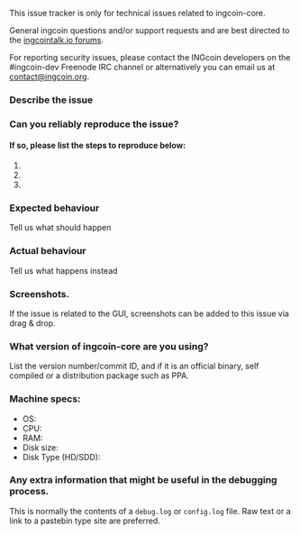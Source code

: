 <!--- Remove sections that do not apply -->

This issue tracker is only for technical issues related to ingcoin-core.

General ingcoin questions and/or support requests and are best directed to the [ingcointalk.io forums](https://ingcointalk.io/).

For reporting security issues, please contact the INGcoin developers on the #ingcoin-dev Freenode IRC channel or alternatively you can email us at contact@ingcoin.org.

### Describe the issue

### Can you reliably reproduce the issue?
#### If so, please list the steps to reproduce below:
1.
2.
3.

### Expected behaviour
Tell us what should happen

### Actual behaviour
Tell us what happens instead

### Screenshots.
If the issue is related to the GUI, screenshots can be added to this issue via drag & drop.

### What version of ingcoin-core are you using?
List the version number/commit ID, and if it is an official binary, self compiled or a distribution package such as PPA.

### Machine specs:
- OS:
- CPU:
- RAM:
- Disk size:
- Disk Type (HD/SDD):

### Any extra information that might be useful in the debugging process.
This is normally the contents of a `debug.log` or `config.log` file. Raw text or a link to a pastebin type site are preferred.
